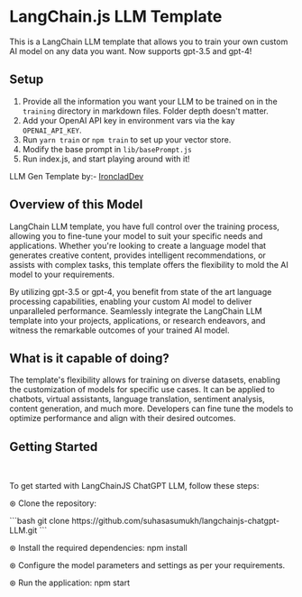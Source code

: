 # LangChain.js LLM Template

This is a LangChain LLM template that allows you to train your own custom AI model on any data you want.
Now supports gpt-3.5 and gpt-4!

## Setup
1. Provide all the information you want your LLM to be trained on in the `training` directory in markdown files.  Folder depth doesn't matter.
2. Add your OpenAI API key in environment vars via the kay `OPENAI_API_KEY`.
3. Run `yarn train` or `npm train` to set up your vector store.
4. Modify the base prompt in `lib/basePrompt.js`
5. Run index.js, and start playing around with it!

LLM Gen Template by:- <a href="https://github.com/Conner1115">IroncladDev</a>

## Overview of this Model

LangChain LLM template, you have full control over the training process, allowing you to fine-tune your model to suit your specific needs and applications. Whether you're looking to create a language model that generates creative content, provides intelligent recommendations, or assists with complex tasks, this template offers the flexibility to mold the AI model to your requirements.

By utilizing gpt-3.5 or gpt-4, you benefit from state of the art language processing capabilities, enabling your custom AI model to deliver unparalleled performance. Seamlessly integrate the LangChain LLM template into your projects, applications, or research endeavors, and witness the remarkable outcomes of your trained AI model.

## What is it capable of doing?

The template's flexibility allows for training on diverse datasets, enabling the customization of models for specific use cases. It can be applied to chatbots, virtual assistants, language translation, sentiment analysis, content generation, and much more. Developers can fine tune the models to optimize performance and align with their desired outcomes.

## Getting Started
<br>
<p>To get started with LangChainJS ChatGPT LLM, follow these steps:</p>

<p>⊛ Clone the repository: </p>
```bash
git clone https://github.com/suhasasumukh/langchainjs-chatgpt-LLM.git
```
<p>⊛ Install the required dependencies: npm install</p>
<p>⊛ Configure the model parameters and settings as per your requirements.</p>
<p>⊛ Run the application: npm start</p>

